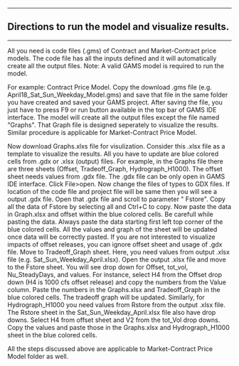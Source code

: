 _________________________________________________________________________________________________
## Directions to run the model and visualize results.  
_________________________________________________________________________________________________

All you need is code files (.gms) of Contract and Market-Contract price models. The code file has all the inputs defined and it will automatically create all the output files. 
Note: A valid GAMS model is required to run the model.

For example: Contract Price Model. Copy the download .gms file (e.g. April18_Sat_Sun_Weekday_Model.gms) and save that file in the same folder you have created and saved your GAMS project. After saving the file, you just have to press F9 or run button available in the top bar of GAMS IDE interface.  The model will create all the output files except the file named "Graphs". That Graph file is designed seperately to visualize the results. Similar procedure is applicable for Market-Contract Price Model.

Now download Graphs.xlxs file for visulization. Consider this .xlsx file as a template to visualize the results. All you have to update are blue colored cells from .gdx or .xlsx (output) files. For example, in the Graphs file there are three sheets (Offset, Tradeoff_Graph, Hydrograph_H1000). The offset sheet needs values from .gdx file. The .gdx file can be only open in GAMS IDE interface. Click File>open. Now change the files of types to GDX files. If location of the code file and project file will be same then you will see a output .gdx file. Open that .gdx file and scroll to parameter " Fstore". Copy all the data of Fstore by selecting all and Ctrl+C to copy. Now paste the data in Graph.xlsx and offset within the blue colored cells. Be carefull while pasting the data. Always paste the data starting first left top corner of the blue colored cells. All the values and graph of the sheet will be updated once data will be correctly pasted. If you are not interested to visualize impacts of offset releases, you can ignore offset sheet and usage of .gdx file. 
Move to Tradeoff_Graph sheet. Here, you need values from output .xlsx file (e.g. Sat_Sun_Weekday_April.xlsx). Open the output .xlsx file and move to the Fstore sheet. You will see drop down for Offset, tot_vol, Nu_SteadyDays, and values. For instance,  select H4 from the Offset drop down (H4 is 1000 cfs offset release) and copy the numbers from the Value column. Paste the numbers in the Graphs.xlsx and Tradeoff_Graph in the blue colored cells. The tradeoff graph will be updated. Similarly, for Hydrograph_H1000 you need values from Rstore from the output .xlsx file.  The Rstore sheet in the Sat_Sun_Weekday_April.xlsx file also have drop downs. Select H4 from offset sheet and V2 from the tot_Vol drop downs. Copy the values and paste those in the Graphs.xlsx and Hydrograph_H1000 sheet in the blue colored cells.

All the steps discussed above are applicable to Market-Contract Price Model folder as well.
